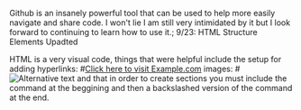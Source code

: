 Github is an insanely powerful tool that can be used to help more easily navigate and share code. I won't lie I am still very intimidated by it but I look forward to continuing to learn how to use it.;
9/23: HTML Structure Elements Upadted


HTML is a very visual code, things that were helpful include the setup for adding hyperlinks:
#<a href="https://www.example.com">Click here to visit Example.com</a>
images: #<img src="image.jpg" alt="Alternative text">
and that in order to create sections you must include the command at the beggining and then a backslashed version of the command at the end. 
